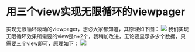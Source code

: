 #  用三个view实现无限循环的viewpager
实现无限循环滚动的viewpager，想必大家都知道，其原理如下图：
![](https://koudle.github.io/2017/03/12/loopviewpager/modify2.png)
我们实现无限循环效果所需要的view是n+2个，我稍加改进，无论要显示多少个数据，只需要三个view即可，原理如下：
![](https://koudle.github.io/2017/03/12/loopviewpager/final.png)
